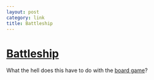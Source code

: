 ```yaml
---
layout: post
category: link
title: Battleship
---
```


#	[Battleship][]

What the hell does this have to do with the [board game][hasbro]?

[Battleship]: http://trailers.apple.com/trailers/universal/battleship/
	"Battleship &mdash; Movie Trailer"
[hasbro]: http://www.hasbro.com/games/en_US/battleship/
	"Hasbro Games &mdash; Battleship Game"